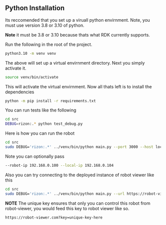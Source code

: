 ## Python Installation

Its reccomended that you set up a viruall python envirnment. Note, you must use version 3.8 or 3.10 of python.

**Note** it must be 3.8 or 3.10 because thats what RDK currently supports.

Run the following in the root of the project.

```bash
python3.10 -m venv venv
```

The above will set up a virtual envirnment directory. Next you simply activate it.

```bash
source venv/bin/activate
```

This will activate the virtual envirnment. Now all thats left is to install the dependencies

```bash
python -m pip install -r requirements.txt
```

You can run tests like the following

```bash
cd src
DEBUG=rizon:.* python test_debug.py
```

Here is how you can run the robot

```bash
cd src
sudo DEBUG='rizon:.*' ../venv/bin/python main.py --port 3000 --host localhost --key unique-key-here --id your-robot-id
```

Note you can optionally pass

```bash
--robot-ip 192.168.0.100 --local-ip 192.168.0.104
```

Also you can try connecting to the deployed instance of robot viewer like this

```bash
cd src
sudo DEBUG='rizon:.*' ../venv/bin/python main.py --url https://robot-viewer.com --key unique-key-here --id your-robot-id
```

**NOTE** The unique key ensures that only you can control this robot from robot-viewer, you would feed this key to robot viewer like so.

```
https://robot-viewer.com?key=unique-key-here
```
